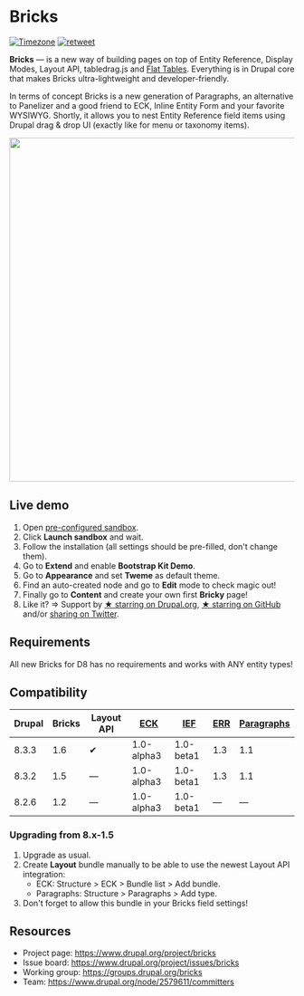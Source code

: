 # Bricks

[![Timezone](https://img.shields.io/badge/time-zone-4682b4.svg)](https://timezone.io/team/drupal-bricks)
[![retweet](https://img.shields.io/badge/re-tweet-00bfff.svg)](https://twitter.com/highwebtech/status/841004866633842689)

**Bricks** — is a new way of building pages on top of Entity Reference, Display Modes, Layout API, tabledrag.js and [Flat Tables](http://evolt.org/node/4047#table). Everything is in Drupal core that makes Bricks ultra-lightweight and developer-friendly.

In terms of concept Bricks is a new generation of Paragraphs, an alternative to Panelizer and a good friend to ECK, Inline Entity Form and your favorite WYSIWYG. Shortly, it allows you to nest Entity Reference field items using Drupal drag & drop UI (exactly like for menu or taxonomy items).

<img src="https://cdn.rawgit.com/highweb/drupal-bricks/media/bricks-8.x-1.2.gif" width="608"/>


## Live demo

1. Open [pre-configured sandbox](https://simplytest.me/project/bricks).
2. Click **Launch sandbox** and wait.
3. Follow the installation (all settings should be pre-filled, don't change them).
4. Go to **Extend** and enable **Bootstrap Kit Demo**.
5. Go to **Appearance** and set **Tweme** as default theme.
6. Find an auto-created node and go to **Edit** mode to check magic out!
7. Finally go to **Content** and create your own first **Bricky** page!
8. Like it? => Support by [★ starring on Drupal.org](https://www.drupal.org/project/bricks), [★ starring on GitHub](https://github.com/highweb/drupal-bricks) and/or [sharing on Twitter](https://twitter.com/highwebtech/status/841004866633842689).


## Requirements

All new Bricks for D8 has no requirements and works with ANY entity types!


## Compatibility

| Drupal | Bricks | Layout API | [ECK](https://www.drupal.org/project/eck) | [IEF](https://www.drupal.org/project/inline_entity_form) | [ERR](https://www.drupal.org/project/entity_reference_revisions) | [Paragraphs](https://www.drupal.org/project/paragraphs) |
| --- | --- | --- | --- | --- | --- | --- |
| 8.3.3 | 1.6 | ✔ | 1.0-alpha3 | 1.0-beta1 | 1.3 | 1.1 |
| 8.3.2 | 1.5 | — | 1.0-alpha3 | 1.0-beta1 | 1.3 | 1.1 |
| 8.2.6 | 1.2 | — | 1.0-alpha3 | 1.0-beta1 | — | — |

### Upgrading from 8.x-1.5

1. Upgrade as usual.
2. Create **Layout** bundle manually to be able to use the newest Layout API integration:
   - ECK: Structure > ECK > Bundle list > Add bundle.
   - Paragraphs: Structure > Paragraphs > Add type.
3. Don't forget to allow this bundle in your Bricks field settings!


## Resources

- Project page: https://www.drupal.org/project/bricks
- Issue board: https://www.drupal.org/project/issues/bricks
- Working group: https://groups.drupal.org/bricks
- Team: https://www.drupal.org/node/2579611/committers
